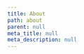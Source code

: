 ```yaml
---
title: About
path: about
parent: null
meta_title: null
meta_description: null
---
```


<x-form fields='[
    {"type": "string", "handle": "name"}
    ]'>
</x-form>
